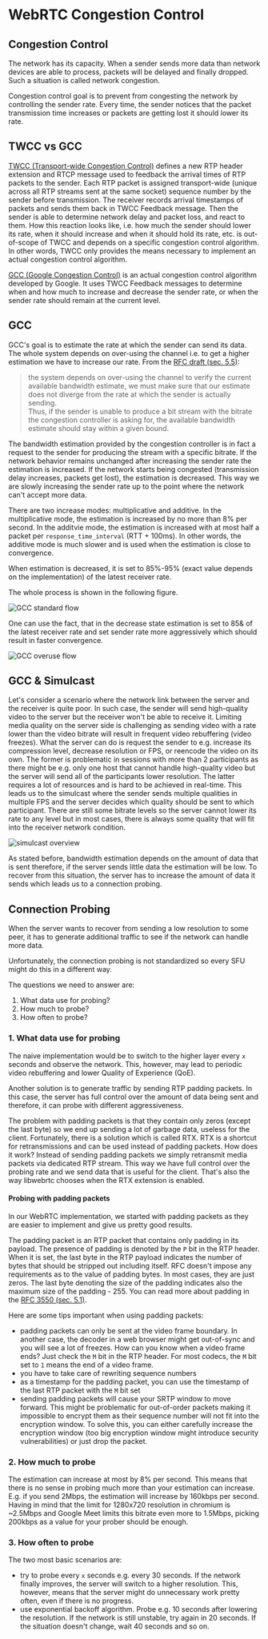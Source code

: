 # WebRTC Congestion Control

## Congestion Control

The network has its capacity. When a sender sends more data than network devices are able to process,
packets will be delayed and finally dropped. Such a situation is called network congestion.

Congestion control goal is to prevent from congesting the network by controlling the sender rate.
Every time, the sender notices that the packet transmission time increases or packets are getting
lost it should lower its rate.

<!-- In the case of multimedia, lowering the sender rate is challenging as the audio and video 
have specified bitrate and sometimes even lowering the video quality might not  -->

## TWCC vs GCC

[TWCC (Transport-wide Congestion Control)][twcc-draft] defines a new RTP header extension and RTCP message used to 
feedback the arrival times of RTP packets to the sender.
Each RTP packet is assigned transport-wide (unique across all RTP streams sent at the same socket) 
sequence number by the sender before transmission.
The receiver records arrival timestamps of packets and sends them back in TWCC Feedback message.
Then the sender is able to determine network delay and packet loss, and react to them.
How this reaction looks like, i.e. how much the sender should lower its rate, when it should increase and when 
it should hold its rate, etc. is out-of-scope of TWCC and depends on a specific congestion control algorithm.
In other words, TWCC only provides the means necessary to implement an actual congestion control algorithm.

[GCC (Google Congestion Control)][gcc-draft] is an actual congestion control algorithm developed by Google.
It uses TWCC Feedback messages to determine when and how much to increase and decrease the sender rate, 
or when the sender rate should remain at the current level.

## GCC

GCC's goal is to estimate the rate at which the sender can send its data.
The whole system depends on over-using the channel i.e. to get a higher estimation we have to increase our rate.
From the [RFC draft (sec. 5.5)][gcc-sec-5.5]:

> the system depends on over-using the channel to verify the current available bandwidth estimate, we must make
> sure that our estimate does not diverge from the rate at which the sender is actually sending.  
> Thus, if the sender is unable to produce a bit stream with the bitrate the congestion controller is asking for, 
> the available bandwidth estimate should stay within a given bound.

The bandwidth estimation provided by the congestion controller is in fact a request to the sender for producing 
the stream with a specific bitrate.
If the network behavior remains unchanged after increasing the sender rate the estimation is increased.
If the network starts being congested (transmission delay increases, packets get lost), the estimation
is decreased.
This way we are slowly increasing the sender rate up to the point where the network can't accept more data.

There are two increase modes: multiplicative and additive.
In the multiplicative mode, the estimation is increased by no more than 8% per second.
In the additvie mode, the estimation is increased with at most half a packet per `response_time_interval` (RTT + 100ms).
In other words, the additive mode is much slower and is used when the estimation is close to convergence.

When estimation is decreased, it is set to 85%-95% (exact value depends on the implementation) of the latest receiver rate.

The whole process is shown in the following figure.

![GCC standard flow](./gcc_std_flow.png)

One can use the fact, that in the decrease state estimation is set to 85& of the latest receiver rate and 
set sender rate more aggressively which should result in faster convergence.

![GCC overuse flow](./gcc_overuse_flow.png)

## GCC & Simulcast

Let's consider a scenario where the network link between the server and the receiver is quite poor.
In such case, the sender will send high-quality video to the server but the receiver won't be able to receive it.
Limiting media quality on the server side is challenging as sending video with a rate lower than the video
bitrate will result in frequent video rebuffering (video freezes).
What the server can do is request the sender to e.g. increase its compression level, decrease resolution or FPS,
or reencode the video on its own.
The former is problematic in sessions with more than 2 participants as there might be e.g. only one host that
cannot handle high-quality video but the server will send all of the participants lower resolution.
The latter requires a lot of resources and is hard to be achieved in real-time.
This leads us to the simulcast where the sender sends multiple qualities in multiple FPS and the server decides
which quality should be sent to which participant.
There are still some bitrate levels so the server cannot lower its rate to any level but in most cases,
there is always some quality that will fit into the receiver network condition.

![simulcast overview](./simulcast.png)

As stated before, bandwidth estimation depends on the amount of data that is sent therefore, if the server sends
little data the estimation will be low.
To recover from this situation, the server has to increase the amount of data it sends which leads us to a connection probing.

## Connection Probing

When the server wants to recover from sending a low resolution to some peer, it has to generate additional traffic
to see if the network can handle more data.

Unfortunately, the connection probing is not standardized so every SFU might do this in a different way.

The questions we need to answer are:
1. What data use for probing?
1. How much to probe?
1. How often to probe?

### 1. What data use for probing

The naive implementation would be to switch to the higher layer every `x` seconds and observe the network.
This, however, may lead to periodic video rebuffering and lower Quality of Experience (QoE).

Another solution is to generate traffic by sending RTP padding packets.
In this case, the server has full control over the amount of data being sent and therefore, it can probe with 
different aggressiveness.

The problem with padding packets is that they contain only zeros (except the last byte) so we end up sending
a lot of garbage data, useless for the client.
Fortunately, there is a solution which is called RTX.
RTX is a shortcut for retransmissions and can be used instead of padding packets.
How does it work?
Instead of sending padding packets we simply retransmit media packets via dedicated RTP stream.
This way we have full control over the probing rate and we send data that is useful for the client.
That's also the way libwebrtc chooses when the RTX extension is enabled.

#### Probing with padding packets

In our WebRTC implementation, we started with padding packets as they are easier to implement and give
us pretty good results.

The padding packet is an RTP packet that contains only padding in its payload.
The presence of padding is denoted by the `P` bit in the RTP header.
When it is set, the last byte in the RTP payload indicates the number of bytes that should be stripped out
including itself.
RFC doesn't impose any requirements as to the value of padding bytes.
In most cases, they are just zeros.
The last byte denoting the size of the padding indicates also the maximum size of the padding - 255.
You can read more about padding in the [RFC 3550 (sec. 5.1)][rtp-sec-5.1].

Here are some tips important when using padding packets:
* padding packets can only be sent at the video frame boundary.
In another case, the decoder in a web browser might get out-of-sync and you will see a lot of freezes.
How can you know when a video frame ends?
Just check the `M` bit in the RTP header.
For most codecs, the `M` bit set to `1` means the end of a video frame.
* you have to take care of rewriting sequence numbers
* as a timestamp for the padding packet, you can use the timestamp of the last RTP packet with the `M` bit set
* sending padding packets will cause your SRTP window to move forward. 
This might be problematic for out-of-order packets making it impossible to encrypt them as their sequence number
will not fit into the encryption window.
To solve this, you can either carefully increase the encryption window (too big encryption window might
introduce security vulnerabilities) or just drop the packet.

### 2. How much to probe

The estimation can increase at most by 8% per second.
This means that there is no sense in probing much more than your estimation can increase.
E.g. if you send 2Mbps, the estimation will increase by 160kbps per second.
Having in mind that the limit for 1280x720 resolution in chromium is ~2.5Mbps and
Google Meet limits this bitrate even more to 1.5Mbps, picking 200kbps as a value for your prober should be enough.

### 3. How often to probe

The two most basic scenarios are:
* try to probe every `x` seconds e.g. every 30 seconds.
If the network finally improves, the server will switch to a higher resolution.
This, however, means that the server might do unnecessary work pretty often, even if there is no progress.
* use exponential backoff algorithm. 
Probe e.g. 10 seconds after lowering the resolution.
If the network is still unstable, try again in 20 seconds.
If the situation doesn't change, wait 40 seconds and so on.

[twcc-draft]: https://datatracker.ietf.org/doc/html/draft-holmer-rmcat-transport-wide-cc-extensions-01
[gcc-draft]: https://datatracker.ietf.org/doc/html/draft-ietf-rmcat-gcc-02
[gcc-sec-5.5]: https://datatracker.ietf.org/doc/html/draft-ietf-rmcat-gcc-02#section-5.5
[rtp-sec-5.1]: https://www.rfc-editor.org/rfc/rfc3550#section-5.1